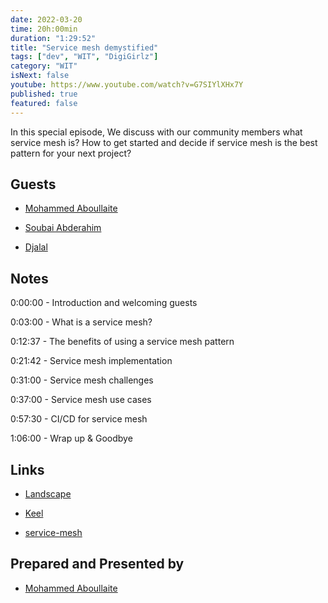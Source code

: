 ```yaml
---
date: 2022-03-20
time: 20h:00min
duration: "1:29:52"
title: "Service mesh demystified"
tags: ["dev", "WIT", "DigiGirlz"]
category: "WIT"
isNext: false
youtube: https://www.youtube.com/watch?v=G7SIYlXHx7Y
published: true
featured: false
---
```


In this special episode, We discuss with our community members what service mesh is? How to get started and decide if service mesh is the best pattern for your next project?

## Guests

- [Mohammed Aboullaite](https://aboullaite.me)

- [Soubai Abderahim](https://soubai.me)

- [Djalal](https://twitter.com/enlamp)

## Notes

0:00:00 - Introduction and welcoming guests

0:03:00 - What is a service mesh?

0:12:37 - The benefits of using a service mesh pattern

0:21:42 - Service mesh implementation

0:31:00 - Service mesh challenges

0:37:00 - Service mesh use cases

0:57:30 - CI/CD for service mesh

1:06:00 - Wrap up & Goodbye

## Links

- [Landscape](https://landscape.cncf.io/card-mode?category=service-mesh&grouping=category)

- [Keel](https://keel.sh)

- [service-mesh](https://github.com/aboullaite/service-mesh)

## Prepared and Presented by

- [Mohammed Aboullaite](https://aboullaite.me)
